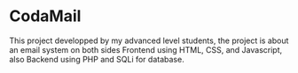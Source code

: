 # CodaMail

This project developped by my advanced level students, the project is about an email system on both sides Frontend using HTML, CSS, and Javascript, also Backend using PHP and SQLi for database.
